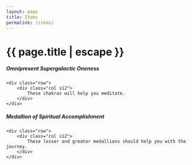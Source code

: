 ```yaml
---
layout: page
title: Items
permalink: /items/
---
```


<h1 class="page-title">{{ page.title | escape }}</h1>

<div class="section">
    <h5>Omnipresent Supergalactic Oneness</h5> 

    <div class="row">
        <div class="col s12">
            These chakras will help you meditate.
        </div>
    </div>
</div>

<div class="divider"></div>

<div class="section">
    <h5>Medallion of Spiritual Accomplishment</h5> 

    <div class="row">
        <div class="col s12">
            These lesser and greater medallions should help you with the journey.
        </div>
    </div>
</div>
